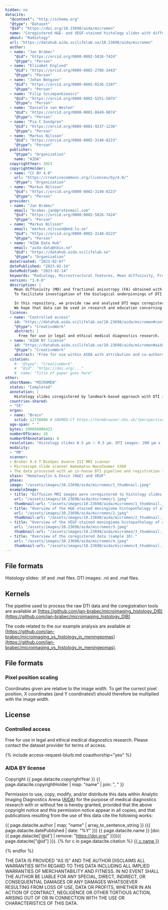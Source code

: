 ```yaml
---
hidden: no
datacite:
  "@context": "http://schema.org"
  "@type": "Dataset"
  "@id": "https://doi.org/10.23698/aida/micromen"
  name: "Coregistered H&E- and VEGF-stained histology slides with diffusion tensor imaging data at 200 μm resolution in meningioma tumors"
  about: "Radiology"
  url: "https://datahub.aida.scilifelab.se/10.23698/aida/micromen"
  author:
  - name: "Jan Brabec"
    "@id": "https://orcid.org/0000-0002-5826-7424"
    "@type": "Person"
  - name: "Elisabet Englund"
    "@id": "https://orcid.org/0000-0002-2708-2443"
    "@type": "Person"
  - name: "Johan Bengzon"
    "@id": "https://orcid.org/0000-0001-6536-2107"
    "@type": "Person"
  - name: "Filip Szczepankiewicz"
    "@id": "https://orcid.org/0000-0002-5251-587X"
    "@type": "Person"
  - name: "Danielle van Westen"
    "@id": "https://orcid.org/0000-0001-8649-9874"
    "@type": "Person"
  - name: "Pia C Sundgren"
    "@id": "https://orcid.org/0000-0001-9237-1236"
    "@type": "Person"
  - name: "Markus Nilsson"
    "@id": "https://orcid.org/0000-0002-3140-8223"
    "@type": "Person"
  publisher:
    "@type": "Organization"
    name: "AIDA"
  copyrightYear: 2023
  copyrightHolder:
  - name: "CC BY 4.0"
    url: "https://creativecommons.org/licenses/by/4.0/"
    "@type": "Organization"
  - name: "Markus Nilsson"
    "@id": "https://orcid.org/0000-0002-3140-8223"
    "@type": "Person"
  provider:
  - name: "Jan Brabec"
    email: "brabec.jan@protonmail.com"
    "@id": "https://orcid.org/0000-0002-5826-7424"
    "@type": "Person"
  - name: "Markus Nilsson"
    email: "markus.nilsson@med.lu.se"
    "@id": "https://orcid.org/0000-0002-3140-8223"
    "@type": "Person"
  - name: "AIDA Data Hub"
    email: "aida-data@nbis.se"
    "@id": "https://datahub.aida.scilifelab.se"
    "@type": "Organization"
  dateCreated: "2023-02-07"
  datePublished: "2023-02-14"
  dateModified: "2023-02-14"
  keywords: "Radiology, Microstructural features, Mean diffusivity, Fractional anisotropy, cCell density, Cellularity, Meningioma, Coregistration, Hematoxylin & eosin, VEGF"
  version: "1.0.0"
  description: |
    Mean diffusivity (MD) and fractional anisotropy (FA) obtained with diffusion tensor imaging (DTI) have been associated with cell density and tissue anisotropy across tumors, but these associations have been challenged at the microscopic level and several additional histological features have been suggested as contributing to MD and FA.
    To facilitate investigation of the biological underpinnings of DTI parameters, we performed ex-vivo dMRI at 200 μm isotropic resolution on 16 excised meningioma tumor samples. The samples together span a variety of microstructural features: six different meningioma types and two different grades. Diffusion tensor imaging (DTI) was used to produce maps such as MD, FA, in-plane FA (FAIP), axial diffusivity (AD) or radial diffusivity (RD). The maps were coregistered to H&E (hematoxylin & eosin) and VEGF-stained histological slides.

    In this repository, we provide raw and analysed DTI maps coregistered to H&E- and VEGF-stained histology slides, as well as an example analysis of the data that aims to quantify the degree to which cell density (CD), structure anisotropy (SA), as determined from histology, in comparison with convolutional neural network (CNN) account for the intra-tumor variability of MD and FAIP in meningioma tumors. The pipeline used to process the raw DTI data and the coregistration tools are hosted by [GitHub](https://github.com/jan-brabec/microimaging_histology_DIB) and the code related to the our example analysis are available [here](https://github.com/jan-brabec/microimaging_vs_histology_in_meningeomas). Please refer and cite our two journal articles mentioned in the section References below for further information on the processing and if you find this data useful.
    We hope that data can be used in research and education concerning the link between the meningioma microstructure and parameters obtained by diffusion MRI.
  license:
  - name: "Controlled access"
    id: "https://datahub.aida.scilifelab.se/10.23698/aida/micromen#controlled-access"
    "@type": "CreativeWork"
    abstract: |
      Free for use in legal and ethical medical diagnostics research.
  - name: "AIDA BY license"
    id: "https://datahub.aida.scilifelab.se/10.23698/aida/micromen#aida-by-license"
    "@type": "CreativeWork"
    abstract: "Free for use within AIDA with attribution and co-authorship."
  citation:
    #- "@type": "CreativeWork"
    #  "@id": "https://doi.org/..."
    #  name: "Title of paper goes here"
other:
  shortName: "MICROMEN"
  status: "Completed"
  annotation: |
    Histology slides coregistered by landmark-based approach with DTI images of meningioma tumor samples.
  countries-shared:
  - "SE"
  organ:
  - name: "Brain"
    sctid: 12738006 # SNOMED-CT https://termbrowser.nhs.uk/?perspective=full&conceptId1=%s
  age-span: " "
  bytes: 390056006423
  numberOfScans: 16
  numberOfAnnotations: 0
  resolution: "Histology slides 0.5 µm ⤫ 0.5 µm. DTI images: 200 µm x 200 µm x 200 µm."
  modality: 
  - "MR"
  scanner: 
  - Bruker 9.4 T BioSpec Avance III MRI scanner
  - Microscope slide scanner Hamamatsu NanoZoomer S360
  - The data processed with an in-house DTI pipeline and registration tool available at repositories listed in Kernels
  stain: "Hematoxylin & Eosin (H&E) and VEGF"
  phase:
  image: "/assets/images/10.23698/aida/micromen/1_thumbnail.jpeg"
  exampleImage:
  - title: "Diffusion MRI images were coregistered to histology slides."
    url: "/assets/images/10.23698/aida/micromen/1.jpeg"
    thumbnail-url: "/assets/images/10.23698/aida/micromen/1_thumbnail.jpeg"
  - title: "Overview of the H&E-stained meningioma histopathology of all sixteen samples."
    url: "/assets/images/10.23698/aida/micromen/2.jpeg"
    thumbnail-url: "/assets/images/10.23698/aida/micromen/2_thumbnail.jpeg"
  - title: "Overview of the VEGF-stained meningioma histopathology of all sixteen samples."
    url: "/assets/images/10.23698/aida/micromen/3.jpeg"
    thumbnail-url: "/assets/images/10.23698/aida/micromen/3_thumbnail.jpeg"
  - title: "Overview of the coregistered data (sample 10)."
    url: "/assets/images/10.23698/aida/micromen/4.jpeg"
    thumbnail-url: "/assets/images/10.23698/aida/micromen/4_thumbnail.jpeg"
---
```

## File formats
Histology slides: .tif and .mat files.
DTI images: .nii and .mat files.

## Kernels
The pipeline used to process the raw DTI data and the coregistration tools are available at [https://github.com/jan-brabec/microimaging_histology_DIB](https://github.com/jan-brabec/microimaging_histology_DIB) 

The code related to the our example analysis are available at [https://github.com/jan-brabec/microimaging_vs_histology_in_meningeomas](https://github.com/jan-brabec/microimaging_vs_histology_in_meningeomas).

## File formats
### Pixel position scaling
Coordinates given are relative to the image *width*. To get the correct pixel
position, X coordinates (and Y coordinates!) should therefore be multiplied with
the image *width*.

## License
### Controlled access
Free for use in legal and ethical medical diagnostics research.
Please contact the dataset provider for terms of access.

{% include access-request-blurb.md coauthorship="yes" %}

### AIDA BY license
Copyright
{{ page.datacite.copyrightYear }}
{{ page.datacite.copyrightHolder | map: "name" |  join: ", " }}

Permission to use, copy, modify, and/or distribute this data within Analytic
Imaging Diagnostics Arena ([AIDA](https://medtech4health.se/aida)) for the purpose
of medical diagnostics research with or without fee is hereby granted, provided that
the above copyright notice and this permission notice appear in all copies, and that
publications resulting from the use of this data cite the following works:

{{ page.datacite.author | map: "name" | array_to_sentence_string }}
({{ page.datacite.datePublished | date: "%Y" }})
{{ page.datacite.name }}
[doi:{{ page.datacite['@id'] | remove: "https://doi.org/" }}]({{ page.datacite["@id"] }}).
{% for c in page.datacite.citation %}
  [{{ c.name }}]({{c["@id"]}})

{% endfor %}

THE DATA IS PROVIDED "AS IS" AND THE AUTHOR DISCLAIMS ALL WARRANTIES WITH REGARD
TO THIS DATA INCLUDING ALL IMPLIED WARRANTIES OF MERCHANTABILITY AND FITNESS. IN
NO EVENT SHALL THE AUTHOR BE LIABLE FOR ANY SPECIAL, DIRECT, INDIRECT, OR
CONSEQUENTIAL DAMAGES OR ANY DAMAGES WHATSOEVER RESULTING FROM LOSS OF USE, DATA
OR PROFITS, WHETHER IN AN ACTION OF CONTRACT, NEGLIGENCE OR OTHER TORTIOUS
ACTION, ARISING OUT OF OR IN CONNECTION WITH THE USE OR CHARACTERISTICS OF THIS
DATA.
